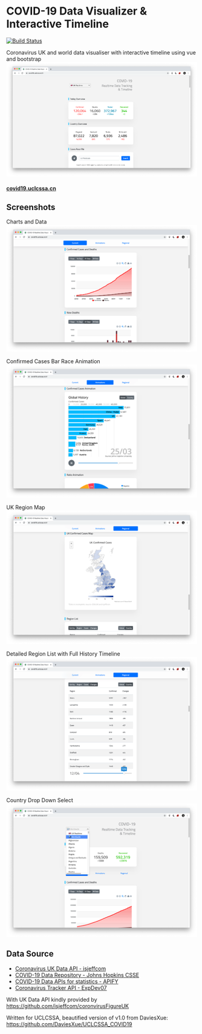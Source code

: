 # COVID-19 Data Visualizer & Interactive Timeline

[![Build Status](https://travis-ci.com/henryz00/COVID-19-Timeline-Data-Visualizer.svg?branch=master)](https://travis-ci.com/henryz00/COVID-19-Timeline-Data-Visualizer)

Coronavirus UK and world data visualiser with interactive timeline using vue and bootstrap
![img1](screenshots/1.png)

#### [covid19.uclcssa.cn](https://covid19.uclcssa.cn)

## Screenshots
Charts and Data
![img1](screenshots/2.png)

Confirmed Cases Bar Race Animation
![img1](screenshots/3.png)

UK Region Map
![img1](screenshots/4.png)

Detailed Region List with Full History Timeline
![img1](screenshots/5.png)

Country Drop Down Select
![img1](screenshots/6.png)


## Data Source
<ul>
    <li><a href="https://github.com/isjeffcom/coronvirusFigureUK">Coronavirus UK Data API - isjeffcom</a></li>
    <li><a href="https://github.com/CSSEGISandData/COVID-19">COVID-19 Data Repository - Johns Hopkins CSSE</a></li>
    <li><a href="https://apify.com/covid-19">COVID-19 Data APIs for statistics - APIFY</a></li>
    <li><a href="https://github.com/ExpDev07/coronavirus-tracker-api">Coronavirus Tracker API - ExpDev07</a></li>
</ul>

With UK Data API kindly provided by https://github.com/isjeffcom/coronvirusFigureUK

Written for UCLCSSA, beautified version of v1.0 from DaviesXue: https://github.com/DaviesXue/UCLCSSA_COVID19
